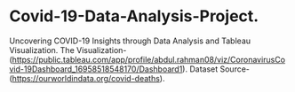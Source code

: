 # Covid-19-Data-Analysis-Project.
Uncovering COVID-19 Insights through Data Analysis and Tableau Visualization.
         The Visualization-(https://public.tableau.com/app/profile/abdul.rahman08/viz/CoronavirusCovid-19Dashboard_16958518548170/Dashboard1).
            Dataset Source-(https://ourworldindata.org/covid-deaths).
